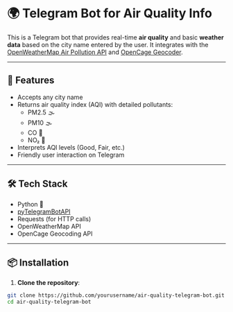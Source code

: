 # 🌍 Telegram Bot for Air Quality Info

This is a Telegram bot that provides real-time **air quality** and basic **weather data** based on the city name entered by the user. It integrates with the [OpenWeatherMap Air Pollution API](https://openweathermap.org/api/air-pollution) and [OpenCage Geocoder](https://opencagedata.com/api).

---

## 🚀 Features

- Accepts any city name
- Returns air quality index (AQI) with detailed pollutants:
  - PM2.5 🌫️
  - PM10 🌫️
  - CO 🧪
  - NO₂ 💨
- Interprets AQI levels (Good, Fair, etc.)
- Friendly user interaction on Telegram

---

## 🛠️ Tech Stack

- Python 🐍
- [pyTelegramBotAPI](https://github.com/eternnoir/pyTelegramBotAPI)
- Requests (for HTTP calls)
- OpenWeatherMap API
- OpenCage Geocoding API

---

## 📦 Installation

1. **Clone the repository**:

```bash
git clone https://github.com/yourusername/air-quality-telegram-bot.git
cd air-quality-telegram-bot
